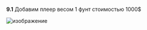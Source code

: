 **9.1** Добавим плеер весом 1 фунт стоимостью 1000$

![изображение](https://user-images.githubusercontent.com/116806816/201020118-7dad1af4-00ce-413e-9c1d-74a696c0ab0e.png)
